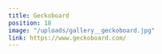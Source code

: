 ```yaml
---
title: Geckoboard
position: 18
image: "/uploads/gallery__geckoboard.jpg"
link: https://www.geckoboard.com/
---
```


